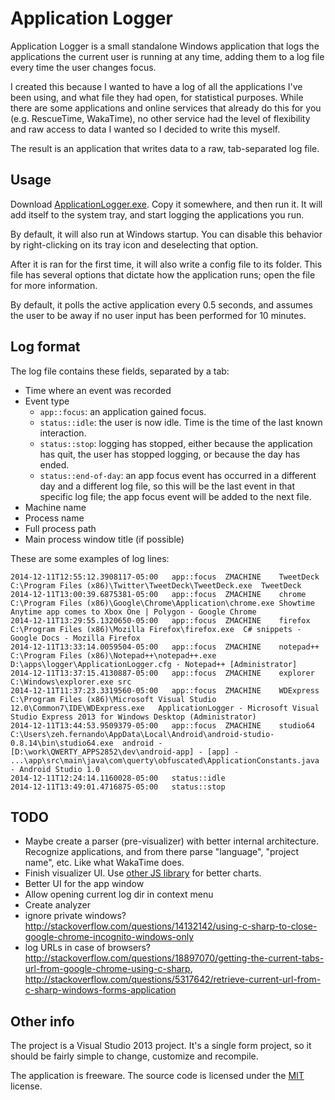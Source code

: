 Application Logger
==================

Application Logger is a small standalone Windows application that logs the applications the current user is running at any time, adding them to a log file every time the user changes focus.

I created this because I wanted to have a log of all the applications I've been using, and what file they had open, for statistical purposes. While there are some applications and online services that already do this for you (e.g. RescueTime, WakaTime), no other service had the level of flexibility and raw access to data I wanted so I decided to write this myself.

The result is an application that writes data to a raw, tab-separated log file.

Usage
-----

Download [ApplicationLogger.exe](https://github.com/zeh/app-application-logger/tree/master/deploy). Copy it somewhere, and then run it. It will add itself to the system tray, and start logging the applications you run.

By default, it will also run at Windows startup. You can disable this behavior by right-clicking on its tray icon and deselecting that option.

After it is ran for the first time, it will also write a config file to its folder. This file has several options that dictate how the application runs; open the file for more information.

By default, it polls the active application every 0.5 seconds, and assumes the user to be away if no user input has been performed for 10 minutes.


Log format
----------

The log file contains these fields, separated by a tab:

 * Time where an event was recorded
 * Event type
   * `app::focus`: an application gained focus.
   * `status::idle`: the user is now idle. Time is the time of the last known interaction.
   * `status::stop`: logging has stopped, either because the application has quit, the user has stopped logging, or because the day has ended.
   * `status::end-of-day`: an app focus event has occurred in a different day and a different log file, so this will be the last event in that specific log file; the app focus event will be added to the next file.
 * Machine name
 * Process name
 * Full process path
 * Main process window title (if possible)

These are some examples of log lines:

	2014-12-11T12:55:12.3908117-05:00	app::focus	ZMACHINE	TweetDeck	C:\Program Files (x86)\Twitter\TweetDeck\TweetDeck.exe	TweetDeck
	2014-12-11T13:00:39.6875381-05:00	app::focus	ZMACHINE	chrome	C:\Program Files (x86)\Google\Chrome\Application\chrome.exe	Showtime Anytime app comes to Xbox One | Polygon - Google Chrome
	2014-12-11T13:29:55.1320650-05:00	app::focus	ZMACHINE	firefox	C:\Program Files (x86)\Mozilla Firefox\firefox.exe	C# snippets - Google Docs - Mozilla Firefox
	2014-12-11T13:33:14.0059504-05:00	app::focus	ZMACHINE	notepad++	C:\Program Files (x86)\Notepad++\notepad++.exe	D:\apps\logger\ApplicationLogger.cfg - Notepad++ [Administrator]
	2014-12-11T13:37:15.4130887-05:00	app::focus	ZMACHINE	explorer	C:\Windows\explorer.exe	src
	2014-12-11T11:37:23.3319560-05:00	app::focus	ZMACHINE	WDExpress	C:\Program Files (x86)\Microsoft Visual Studio 12.0\Common7\IDE\WDExpress.exe	ApplicationLogger - Microsoft Visual Studio Express 2013 for Windows Desktop (Administrator)
	2014-12-11T13:44:53.9509379-05:00	app::focus	ZMACHINE	studio64	C:\Users\zeh.fernando\AppData\Local\Android\android-studio-0.8.14\bin\studio64.exe	android - [D:\work\QWERTY_APPS2852\dev\android-app] - [app] - ...\app\src\main\java\com\querty\obfuscated\ApplicationConstants.java - Android Studio 1.0
	2014-12-11T12:24:14.1160028-05:00	status::idle
	2014-12-11T13:49:01.4716875-05:00	status::stop


TODO
----

 * Maybe create a parser (pre-visualizer) with better internal architecture. Recognize applications, and from there parse "language", "project name", etc. Like what WakaTime does.
 * Finish visualizer UI. Use [other JS library](http://www.jsgraphs.com/) for better charts.
 * Better UI for the app window
 * Allow opening current log dir in context menu
 * Create analyzer
 * ignore private windows? http://stackoverflow.com/questions/14132142/using-c-sharp-to-close-google-chrome-incognito-windows-only
 * log URLs in case of browsers? http://stackoverflow.com/questions/18897070/getting-the-current-tabs-url-from-google-chrome-using-c-sharp, http://stackoverflow.com/questions/5317642/retrieve-current-url-from-c-sharp-windows-forms-application


Other info
----------

The project is a Visual Studio 2013 project. It's a single form project, so it should be fairly simple to change, customize and recompile.

The application is freeware. The source code is licensed under the [MIT](LICENSE.MD) license.
